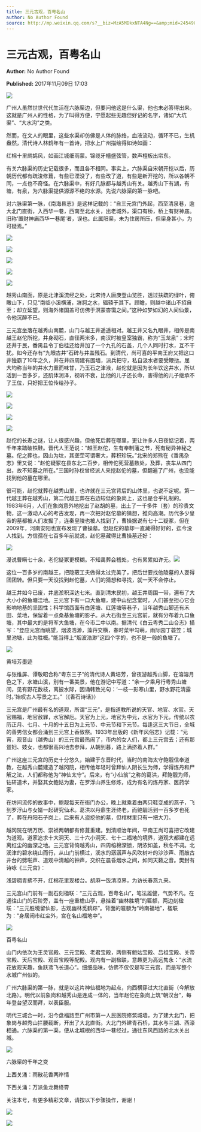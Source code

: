 ```yaml
---
title: 三元古观，百粤名山
author: No Author Found
source: http://mp.weixin.qq.com/s?__biz=MzA5MDkxNTA4Ng==&amp;mid=2454906623&amp;idx=1&amp;sn=df01658d779201853f2bc960d218d867&amp;chksm=87a22e9eb0d5a7880c83a113cf4429fd377267fe16c97c6170b8853f4e555416ca9aaa9e6ee2#rd
---
```


# 三元古观，百粤名山

**Author:** No Author Found

**Published:** 2017年11月09日 17:03

![](https://mmbiz.qpic.cn/mmbiz_jpg/PJWG74pLsMY6VjSs8icl92DouG8adAGS0ibIkmicA6dYrXchQel1ic3LTtD572I9r9sbW2tOnBvpibgicAXRcdc4p5aA/0?wx_fmt=jpeg)

广州人虽然世世代代生活在六脉渠边，但要问他这是什么渠，他也未必答得出来。这就是广州人的性格，为了叫得方便，宁愿起些无趣但好记的名字，诸如“大坑渠”、“大水沟”之类。

然而，在文人的眼里，这些水渠却仿佛是人体的脉络，血液流动，循环不已，生机盎然，清代诗人林鹤年有一首诗，把水上广州描绘得如诗如画：

红棉十里鹧鸪风，如画江城细雨蒙。锦缆牙檣盛弦管，数声檀板出帘东。

有关六脉渠的历史记载很多，而且各不相同。事实上，六脉渠自宋朝开挖以后，历朝历代都有疏浚修葺，有些已湮没了，有些改了道，有些是新开挖的，所以各朝不同，一点也不奇怪。在六脉渠中，有好几脉都与越秀山有关。越秀山下有湖，有塘，有泉，为六脉渠提供源源不绝的水源。先说六脉渠的第一脉吧。

对六脉渠第一脉，《南海县志》是这样记载的：“自三元宫门外起，西至清泉巷，逾大北门直街，入西华一巷，西南至北水关，出老城外，渠口有桥，桥上有财神庙。旧称‘置财神庙西华一巷尾’者，误也。此属阳渠，未为住房所压，但渠身甚小，为可疑焉。”

![](http://mmbiz.qpic.cn/mmbiz_png/ianq03UUWGmIjdcvsRu9vwib8r3GibibtkQ7picFXopib8MzVdnibpc0NyjW3KOyAtdWWgbWgGAmSOyhGkMtXoRS5CIzA/0?wx_fmt=png)

![](http://mmbiz.qpic.cn/mmbiz_png/ianq03UUWGmIjdcvsRu9vwib8r3GibibtkQ7picFXopib8MzVdnibpc0NyjW3KOyAtdWWgbWgGAmSOyhGkMtXoRS5CIzA/0?wx_fmt=png)

![](http://mmbiz.qpic.cn/mmbiz_jpg/PJWG74pLsMZrFlHwlWicmiaLkR9arq7C5uXOfxcr3GuAX8KqG2WEewuO9rlmZN1u36ql5zsCQFfg1dDpWPsvWo6A/0?wx_fmt=jpeg)

![](http://mmbiz.qpic.cn/mmbiz_png/ianq03UUWGmIjdcvsRu9vwib8r3GibibtkQ7picFXopib8MzVdnibpc0NyjW3KOyAtdWWgbWgGAmSOyhGkMtXoRS5CIzA/0?wx_fmt=png)

![](http://mmbiz.qpic.cn/mmbiz_png/ianq03UUWGmIjdcvsRu9vwib8r3GibibtkQ7picFXopib8MzVdnibpc0NyjW3KOyAtdWWgbWgGAmSOyhGkMtXoRS5CIzA/0?wx_fmt=png)



越秀山南面，原是北津溪流经之处，北宋诗人唐庚登山览胜，透过扶疏的绿叶，俯瞰山下，只见“南临小溪横浦，牂牁之水，辐辏于其下。顾瞻，则越中诸山不招自至；却立延望，则海外诸国盖可仿佛于溟蒙杳霭之间。”这种如梦如幻的人间仙景，令他沉醉不已。

三元宫坐落在越秀山南麓，山门与越王井遥遥相对。越王井又名九眼井，相传是南越王赵佗所挖，井身砌石，直径两米多，南汉时被皇室独霸，称为“玉龙泉”；宋时还井于民，番禺县令丁伯桂还给井加了一个九孔的石盖，几个人同时打水，互不干扰。如今还存有“九眼古井”石碑与井盖残石。到清代，尚可喜的平南王府又把这口井独霸了10年之久，并在井四周建有围墙，派兵把守，私自汲水者要受鞭挞。屈大均称当年的井水力重而味甘，乃玉石之津液，赵佗就是因为长年饮这井水，所以活到一百多岁，还肌体润泽，视听不衰，比他的儿子还长命，害得他的儿子继承不了王位，只好把王位传给孙子。

![](http://mmbiz.qpic.cn/mmbiz/p6Vlqvia1UicwutDySibyelGvCLgZbgURlkGaBibod9VFtXvItRABhpWiaQ2UwLkmkdiam8lpbqaKdJ9Gq5xVLla6h1w/0?wx_fmt=png)

![](http://mmbiz.qpic.cn/mmbiz/p6Vlqvia1UicwutDySibyelGvCLgZbgURlkeaFKiafsKE3PW3FoZBz3qZbPQUhmjjU0m7BA2JjpaqBHrgQCqaRA0iag/0?wx_fmt=png)

![](http://mmbiz.qpic.cn/mmbiz_jpg/PJWG74pLsMZrFlHwlWicmiaLkR9arq7C5uE4zNdeCSMpOFeibTDuFHTafKLvlKwcT53UMpkzHJ1uOVVdseByMylzQ/0?wx_fmt=jpeg)

![](http://mmbiz.qpic.cn/mmbiz/p6Vlqvia1UicwutDySibyelGvCLgZbgURlksHcVF419Ok2CnMUKR3mBB8ibJPr3HN6H4oqiaZB7MHgpWUlmcpPDD9SA/0?wx_fmt=png)



赵佗的长寿之谜，让人很感兴趣，但他死后葬在哪里，更让许多人日夜惦记着，两千年来踏破铁鞋。晋代人王范说：“越王赵佗，生有奉制藩之节，死有秘异神秘之墓。佗之葬也，因山为坟，其垄茔可谓奢大，葬积珍玩。”北宋的郑熊在《番禺杂志》里又说：“赵佗疑冢在县东北二百步，相传佗死营墓数处，及葬，丧车从四门出，故不知墓之所在。”三国时孙权曾经派人来挖赵佗的墓，但翻遍了广州，也没能找到他的墓在哪里。

很可能，赵佗就葬在越秀山里，也许就在三元宫背后的山体里，也说不定呢。第一代越王葬在越秀山，第二代越王葬在右边较低的象岗上，这也是合乎礼制的。1983年6月，人们在象岗意外地挖出了赵胡的墓，出土了一千多件（套）的珍贵文物，这一激动人心的考古发现，再一次把对赵佗墓的猜想，推向高潮。历代多少皇帝的墓都被人们发掘了，连秦皇陵也被人找到了，曹操据说有七十二疑冢，但在2009年，河南安阳也宣布发现了曹操墓。但赵佗的墓却一直藏得好好的，迄今没人找到。方信孺在七百多年前就说，赵佗墓藏得比曹操墓还好：

![](http://mmbiz.qpic.cn/mmbiz/8fbA6bMTCeLib6GuYQxv8LSEXPH5a3uF9UlLAKgbIkAtGx36Guwk2AKhKIrwZc3pnOAoS5W1HyribvH1ib8BRG0jw/0?wx_fmt=png)

漫说曹瞒七十余，老佗疑冢更模糊。不知禹葬会稽处，也有累累如许无。![](http://mmbiz.qpic.cn/mmbiz/8fbA6bMTCeLib6GuYQxv8LSEXPH5a3uF9UlLAKgbIkAtGx36Guwk2AKhKIrwZc3pnOAoS5W1HyribvH1ib8BRG0jw/0?wx_fmt=png)



这位一百多岁的南越王，把隐蔽工夫做得太过完美了，把后世要找他陵墓的人耍得团团转。但只要一天没找到赵佗墓，人们的猜想和寻找，就一天不会停止。

越王井如今已废，井底淤积深达七米。直到清末民初，越王井周围一带，遍布了大大小小的鱼塘洼地。三元宫下有一口大鱼塘，建中山纪念堂时，人们甚至担心它会影响地基的坚固性；科学馆西面有白莲塘、红莲塘等巷子，当年越秀山脚还有禾田、菜地，保留着一点桑基鱼塘的影子。从大石街至三元宫前，就有分布着九口鱼塘，其中最大的是将军大鱼塘，在今市二中以南。据清代《白云粤秀二山合志》描写：“登应元宫而眺望，烟波浩渺，藻荇交横，春时菜甲勾萌，雨际园丁蓑笠；城里池塘，此为胜概。”能当得上“烟波浩渺”这四个字的，也不是一般的鱼塘了。

![](http://mmbiz.qpic.cn/mmbiz_jpg/PJWG74pLsMZrFlHwlWicmiaLkR9arq7C5uWAkriaPtgyCzCzDBey3lnJP1KiaFMN1uJAqUOBzrKAVL9zfziaSeYYPHw/0?wx_fmt=jpeg)



黄培芳墨迹

与张维屏、谭敬昭合称“粤东三子”的清代诗人黄培芳，曾夜游越秀山脚，在溶溶月色之下，水塘山溪，别有一番美景，他在游记中写道：“余一夕乘月行粤秀山塘间，见有野花数枝，离披水际，因诵韩致光句：‘一枝一影寒山里，野水野花清露时。’始叹古人写景之工。”（《香石诗话》）

三元宫是广州最有名的道观，所谓“三元”，是指道教所说的天官、地官、水官。天官赐福，地官赦罪，水官解厄。天官为上元，地官为中元，水官为下元，传统以农历正月、七月、十月的十五日为上元节、中元节和下元节。每逢这三大节日，全城的善男信女都会涌到三元宫上香致祭。1933年出版的《新年风俗志》记载：“元宵，观音山（越秀山）的三元宫最热闹了，市内的女人们，都上三元宫去；还有那疍妇、妓女，也都很高兴地去参拜，从朝到暮，路上满挤着人群。”

广州这座三元宫的历史十分悠久，始建于东晋时代，当时的南海太守鲍靓信奉道教，在越秀山麓建造了越冈院，相传他年轻时曾拜仙人阴长生为师，学得炼丹和尸解之法，人们都称他为“神仙太守”。后来，有“小仙翁”之称的葛洪，拜鲍靓为师，钻研道术，并娶其女鲍姑为妻，在罗浮山养生修炼，成为有名的炼丹家、医药学家。

在坊间流传的故事中，鲍靓每天在衙门办公，晚上就乘着由两只鞋变成的燕子，飞到罗浮山与女婿一起研究仙术。葛洪以丹鼎生涯终老，而鲍靓活到一百多岁也死了，葬在丹阳石子岗上，后来有人盗挖他的墓，但棺材里只有一把大刀。

越冈院在明万历、崇祯两朝都有修葺重建。到清顺治年间，平南王尚可喜把它改建为道观。道家追求十大洞天、三十六小洞天、七十二福地的境界，道观大都建在远离红尘的幽深之地。三元宫背倚越秀山，四周榕棉深锁，阴浓如盖，秋冬不凋。北溪津的碧水绕山而行，从山门前横过，溪水的潺潺声与风吹树叶的沙沙声、雨敲古井台的劈啪声、道观中清越的钟声，交织在晨昏烟水之间，如同天籁之音。樊封有诗咏《三元宫》：

浅碧稠青拂不开，红棉花里现楼台。胡麻一饭清凉界，为访长春燕九来。

三元宫山门前有一副石刻楹联：“三元古观，百粤名山”，笔法雄健，气势不凡。在通往山门的石阶旁，盖有一座重檐山亭，悬挂着“幽林胜境”的匾额，两边刻楹联：“三元胜境留仙影，古观幽林觅鹤踪”。背面的匾额为“岭南福地”，楹联为：“身居闹市红尘外，宫在名山福地中”。

![](http://mmbiz.qpic.cn/mmbiz_jpg/PJWG74pLsMZrFlHwlWicmiaLkR9arq7C5ujDdzVnxibibt2Z5TOricicDhwbT0iaDFZlPH1Nb2bFpclZskgbQfnwrRYvA/0?wx_fmt=jpeg)



百粤名山

山门内依次为王灵官殿、三元宝殿、老君宝殿，两侧有鲍姑宝殿、吕祖宝殿、关帝宝殿、天后宝殿、观音宝殿等配殿。观内有一副楹联，意趣更为高远隽永：“水流花放观天趣，鱼跃鸢飞长道心”。细细品味，仿佛不仅仅是写三元宫，而是写整个水城广州似的。

广州六脉渠的第一脉，就是以这片神仙福地为起点，向西横穿过大北直街（今解放北路）。明代以前象岗和越秀山是连成一体的，当年赵佗在象岗上筑“朝汉台”，每年登台望汉而拜，以表臣服。

明代三城合一时，沿今盘福路至广州市第一人民医院修筑城墙，为了建大北门，把象岗与越秀山拦腰截断，开出了大北直街。大北门外建青石桥，其水与兰湖、西濠相通。六脉渠的第一渠，便从北城根的西华一巷经过，通往东风西路的北水关出城。

![](http://mmbiz.qpic.cn/mmbiz_gif/PJWG74pLsMYf2b50xFTbTsibmjv5gNVOxZegUj8mrKtpuzCpBAYnQw9duHfIcNnUzicicnGUSv4EWPSTRAPvV9g3w/0?wx_fmt=gif)

六脉渠的千年之变

上西关涌：雨散花香两岸情

下西关涌：万派鱼龙舞绛霄

关注本号，有更多精彩文章，请按以下步骤操作，谢谢！

![](http://mmbiz.qpic.cn/mmbiz_png/PJWG74pLsMbxzxSWsbSxWa401icEeDUWiawxAxbdgTq3LmtribGicfmgEgabFONInhdrQRwY9Y4pmxRGlAoaQAaMDA/640?wx_fmt=png)

![](https://mmbiz.qpic.cn/mmbiz_jpg/PJWG74pLsMbnQpj9pZibKvicR24CHgn6c48N7Bzfr1byTp9Uiauazqra1tXvMM6cLicajGiaXkvkNJTTUw76oXHBvrA/640?wx_fmt=jpeg)

